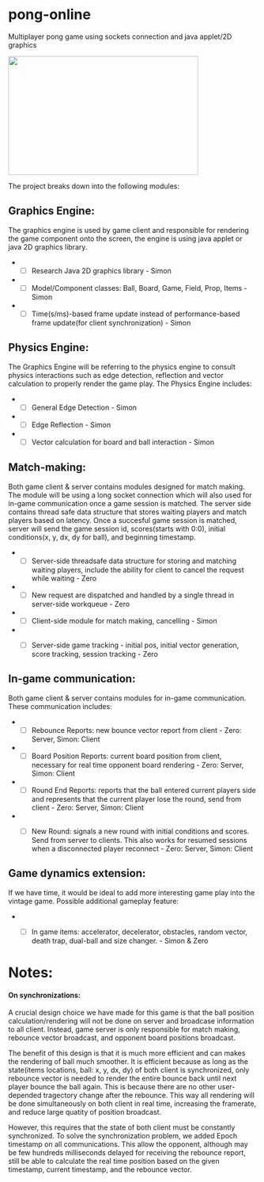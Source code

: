 # pong-online
Multiplayer pong game using sockets connection and java applet/2D graphics

<img src="https://teachingkidstocode.io/wp-content/uploads/2017/08/Pong-1920x1200-31.jpg" width="384" height="240" />


The project breaks down into the following modules:

## Graphics Engine:
The graphics engine is used by game client and responsible for rendering the game component onto the screen, the engine is using java applet or java 2D graphics library.
* - [ ] Research Java 2D graphics library - Simon
* - [ ] Model/Component classes: Ball, Board, Game, Field, Prop, Items - Simon
* - [ ] Time(s/ms)-based frame update instead of performance-based frame update(for client synchronization) - Simon

## Physics Engine:
The Graphics Engine will be referring to the physics engine to consult physics interactions such as edge detection, reflection and vector calculation to properly render the game play. The Physics Engine includes: 
 
* - [ ] General Edge Detection - Simon
* - [ ] Edge Reflection - Simon
* - [ ] Vector calculation for board and ball interaction - Simon

## Match-making:
Both game client & server contains modules designed for match making. The module will be using a long socket connection which will also used for in-game communication once a game session is matched. The server side contains thread safe data structure that stores waiting players and match players based on latency. Once a succesful game session is matched, server will send the game session id, scores(starts with 0:0), initial conditions(x, y, dx, dy for ball), and beginning timestamp.

* - [ ] Server-side threadsafe data structure for storing and matching waiting players, include the ability for client to cancel the request while waiting - Zero
* - [ ] New request are dispatched and handled by a single thread in server-side workqueue - Zero
* - [ ] Client-side module for match making, cancelling - Simon
* - [ ] Server-side game tracking - initial pos, initial vector generation, score tracking, session tracking - Zero


## In-game communication:
Both game client & server contains modules for in-game communication. These communication includes:

* - [ ] Rebounce Reports: new bounce vector report from client - Zero: Server, Simon: Client
* - [ ] Board Position Reports: current board position from client, necessary for real time opponent board rendering - Zero: Server, Simon: Client
* - [ ] Round End Reports: reports that the ball entered current players side and represents that the current player lose the round, send from client - Zero: Server, Simon: Client
* - [ ] New Round: signals a new round with initial conditions and scores. Send from server to clients. This also works for resumed sessions when a disconnected player reconnect - Zero: Server, Simon: Client


## Game dynamics extension:

If we have time, it would be ideal to add more interesting game play into the vintage game. Possible additional gameplay feature:

* - [ ] In game items: accelerator, decelerator, obstacles, random vector, death trap, dual-ball and size changer. - Simon & Zero


# Notes:
#### On synchronizations:
A crucial design choice we have made for this game is that the ball position calculation/rendering will not be done on server and broadcase information to all client. Instead, game server is only responsible for match making, rebounce vector broadcast, and opponent board positions broadcast. 

The benefit of this design is that it is much more efficient and can makes the rendering of ball much smoother. It is efficient because as long as the state(items locations, ball: x, y, dx, dy) of both client is synchronized, only rebounce vector is needed to render the entire bounce back until next player bounce the ball again. This is because there are no other user-depended tragectory change after the rebounce. This way all rendering will be done simultaneously on both client in real time, increasing the framerate, and reduce large quatity of position broadcast.

However, this requires that the state of both client must be constantly synchronized. To solve the synchronization problem, we added Epoch timestamp on all communications. This allow the opponent, although may be few hundreds milliseconds delayed for receiving the rebounce report, still be able to calculate the real time position based on the given timestamp, current timestamp, and the rebounce vector.
